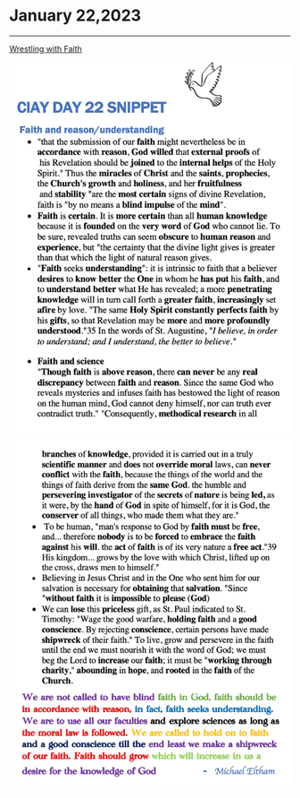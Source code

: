# January 22,2023
---

[Wrestling with Faith](https://youtu.be/y2QPS40_pi0)

![Day 22 Snippet1](https://github.com/fernal73/CIAY/blob/main/January/jpgs/Day22Snippet1.jpg?raw=true)
![Day 22 Snippet2](https://github.com/fernal73/CIAY/blob/main/January/jpgs/Day22Snippet2.jpg?raw=true)
